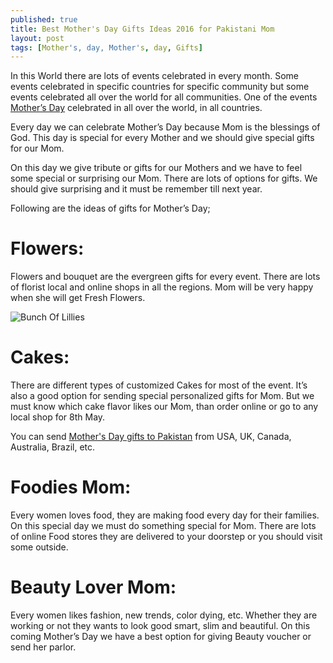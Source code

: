 ```yaml
---
published: true
title: Best Mother's Day Gifts Ideas 2016 for Pakistani Mom
layout: post
tags: [Mother's, day, Mother's, day, Gifts]
---
```

In this World there are lots of events celebrated in every month. Some events celebrated in specific countries for specific community but some events celebrated all over the world for all communities. One of the events <a href="https://www.youtube.com/watch?v=2BPr217zLps">Mother’s Day</a> celebrated in all over the world, in all countries.

Every day we can celebrate Mother’s Day because Mom is the blessings of God. This day is special for every Mother and we should give special gifts for our Mom.

On this day we give tribute or gifts for our Mothers and we have to feel some special or surprising our Mom. There are lots of options for gifts. We should give surprising and it must be remember till next year.

Following are the ideas of gifts for Mother’s Day;

<h1>Flowers:</h1>

Flowers and bouquet are the evergreen gifts for every event. There are lots of florist local and online shops in all the regions. Mom will be very happy when she will get Fresh Flowers.

<img src="http://sentimentsexpress.com/media/catalog/product/cache/1/image/400x500/9df78eab33525d08d6e5fb8d27136e95/w/f/wfol-lilly-b.jpg" alt="Bunch Of Lillies"> 

<h1>Cakes:</h1>

There are different types of customized Cakes for most of the event. It’s also a good option for sending special personalized gifts for Mom. But we must know which cake flavor likes our Mom, than order online or go to any local shop for 8th May.

You can send <a href="http://sentimentsexpress.com/more-stuff/mothers-day.html">Mother's Day gifts to Pakistan</a> from USA, UK, Canada, Australia, Brazil, etc.

<h1>Foodies Mom:</h1>

Every women loves food, they are making food every day for their families. On this special day we must do something special for Mom. There are lots of online Food stores they are delivered to your doorstep or you should visit some outside.

<h1>Beauty Lover Mom:</h1>

Every women likes fashion, new trends, color dying, etc. Whether they are working or not they wants to look good smart, slim and beautiful. On this coming Mother’s Day we have a best option for giving Beauty voucher or send her parlor.